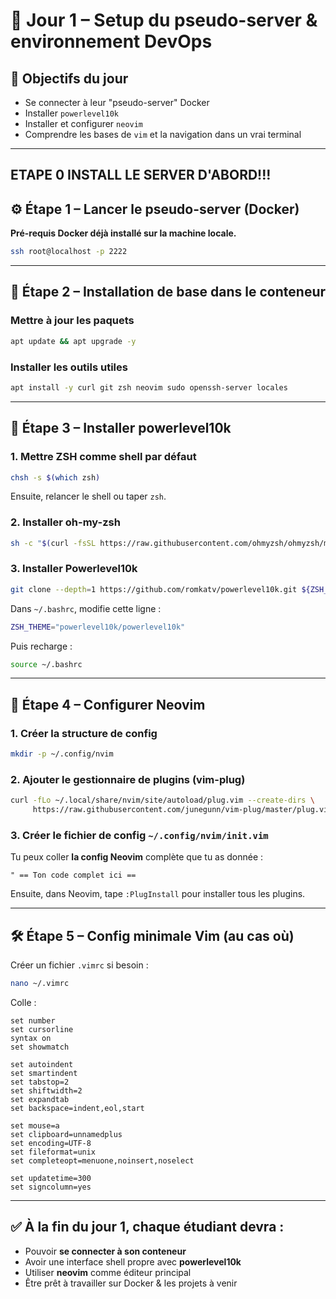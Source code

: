 # 🧠 Jour 1 – Setup du pseudo-server & environnement DevOps

## 🎯 Objectifs du jour

- Se connecter à leur "pseudo-server" Docker
- Installer `powerlevel10k`
- Installer et configurer `neovim`
- Comprendre les bases de `vim` et la navigation dans un vrai terminal

---

## ETAPE 0 INSTALL LE SERVER D'ABORD!!!

## ⚙️ Étape 1 – Lancer le pseudo-server (Docker)

**Pré-requis Docker déjà installé sur la machine locale.**

```bash
ssh root@localhost -p 2222
```

---

## 🧪 Étape 2 – Installation de base dans le conteneur

### Mettre à jour les paquets

```bash
apt update && apt upgrade -y
```

### Installer les outils utiles

```bash
apt install -y curl git zsh neovim sudo openssh-server locales
```

---

## 🌈 Étape 3 – Installer powerlevel10k

### 1. Mettre ZSH comme shell par défaut

```bash
chsh -s $(which zsh)
```

Ensuite, relancer le shell ou taper `zsh`.

### 2. Installer oh-my-zsh

```bash
sh -c "$(curl -fsSL https://raw.githubusercontent.com/ohmyzsh/ohmyzsh/master/tools/install.sh)"
```

### 3. Installer Powerlevel10k

```bash
git clone --depth=1 https://github.com/romkatv/powerlevel10k.git ${ZSH_CUSTOM:-~/.oh-my-zsh/custom}/themes/powerlevel10k
```

Dans `~/.bashrc`, modifie cette ligne :

```bash
ZSH_THEME="powerlevel10k/powerlevel10k"
```

Puis recharge :

```bash
source ~/.bashrc
```

---

## 🧠 Étape 4 – Configurer Neovim

### 1. Créer la structure de config

```bash
mkdir -p ~/.config/nvim
```

### 2. Ajouter le gestionnaire de plugins (vim-plug)

```bash
curl -fLo ~/.local/share/nvim/site/autoload/plug.vim --create-dirs \
     https://raw.githubusercontent.com/junegunn/vim-plug/master/plug.vim
```

### 3. Créer le fichier de config `~/.config/nvim/init.vim`

Tu peux coller **la config Neovim** complète que tu as donnée :

```vim
" == Ton code complet ici ==
```

Ensuite, dans Neovim, tape `:PlugInstall` pour installer tous les plugins.

---

## 🛠 Étape 5 – Config minimale Vim (au cas où)

Créer un fichier `.vimrc` si besoin :

```bash
nano ~/.vimrc
```

Colle :

```vim
set number
set cursorline
syntax on
set showmatch

set autoindent
set smartindent
set tabstop=2
set shiftwidth=2
set expandtab
set backspace=indent,eol,start

set mouse=a
set clipboard=unnamedplus
set encoding=UTF-8
set fileformat=unix
set completeopt=menuone,noinsert,noselect

set updatetime=300
set signcolumn=yes
```

---

## ✅ À la fin du jour 1, chaque étudiant devra :

- Pouvoir **se connecter à son conteneur**
- Avoir une interface shell propre avec **powerlevel10k**
- Utiliser **neovim** comme éditeur principal
- Être prêt à travailler sur Docker & les projets à venir
